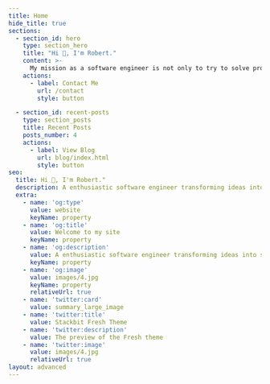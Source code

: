 ```yaml
---
title: Home
hide_title: true
sections:
  - section_id: hero
    type: section_hero
    title: "Hi 👋, I'm Robert."
    content: >-
      My mission as a software engineer is not only to try to solve problems but to help to identify the challenge and provide the best solution, I love to make things that make a difference.
    actions:
      - label: Contact Me
        url: /contact
        style: button

  - section_id: recent-posts
    type: section_posts
    title: Recent Posts
    posts_number: 4
    actions:
      - label: View Blog
        url: blog/index.html
        style: button
seo:
  title: Hi 👋, I'm Robert."
  description: A enthusiastic software engineer transforming ideas into solutions that matter. 
  extra:
    - name: 'og:type'
      value: website
      keyName: property
    - name: 'og:title'
      value: Welcome to my site
      keyName: property
    - name: 'og:description'
      value: A enthusiastic software engineer transforming ideas into solutions that matter.
      keyName: property
    - name: 'og:image'
      value: images/4.jpg
      keyName: property
      relativeUrl: true
    - name: 'twitter:card'
      value: summary_large_image
    - name: 'twitter:title'
      value: Stackbit Fresh Theme
    - name: 'twitter:description'
      value: The preview of the Fresh theme
    - name: 'twitter:image'
      value: images/4.jpg
      relativeUrl: true
layout: advanced
---
```

